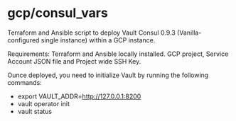# gcp/consul_vars
Terraform and Ansible script to deploy Vault Consul 0.9.3 (Vanilla-configured single instance) within a GCP instance.

Requirements: Terraform and Ansible locally installed. GCP project, Service Account JSON file and Project wide SSH Key.

Ounce deployed, you need to initialize Vault by running the following commands:

* export VAULT_ADDR=http://127.0.0.1:8200
* vault operator init
* vault status
